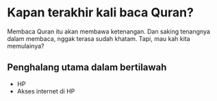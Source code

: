 # Kapan terakhir kali baca Quran?

Membaca Quran itu akan membawa ketenangan. Dan saking tenangnya dalam membaca, nggak terasa sudah khatam. Tapi, mau kah kita memulainya?

## Penghalang utama dalam bertilawah

- HP
- Akses internet di HP
